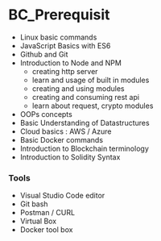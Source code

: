 # BC_Prerequisit

- Linux basic commands
- JavaScript Basics with ES6
- Github and Git
- Introduction to Node and NPM
     - creating http server
     - learn and usage of built in modules 
     - creating and using modules 
     - creating and consuming rest api
     - learn about request, crypto modules
- OOPs concepts
- Basic Understanding of Datastructures
- Cloud basics : AWS / Azure
- Basic Docker commands
- Introduction to Blockchain terminology
- Introduction to Solidity Syntax


### Tools

- Visual Studio Code editor 
- Git bash
- Postman / CURL
- Virtual Box
- Docker tool box
